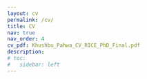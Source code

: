 ```yaml
---
layout: cv
permalink: /cv/
title: CV
nav: true
nav_order: 4
cv_pdf: Khushbu_Pahwa_CV_RICE_PhD_Final.pdf
description: 
# toc:
#   sidebar: left
---
```

